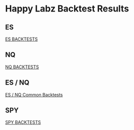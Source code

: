 # Happy Labz Backtest Results


## ES
[ES BACKTESTS](ES/README.md)


## NQ
[NQ BACKTESTS](NQ/README.md)

## ES / NQ
[ES / NQ Common Backtests](ES_NQ/README.md)

## SPY
[SPY BACKTESTS](SPY/README.md)